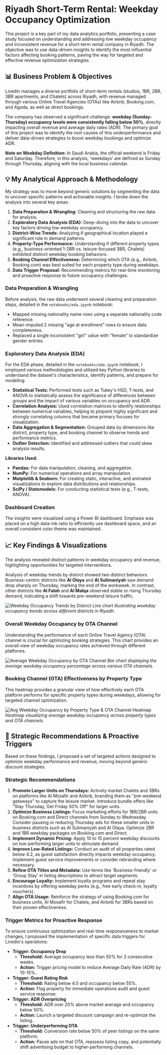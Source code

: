 # Riyadh Short-Term Rental: Weekday Occupancy Optimization

This project is a key part of my data analytics portfolio, presenting a case study focused on understanding and addressing low weekday occupancy and inconsistent revenue for a short-term rental company in Riyadh. The objective was to use data-driven insights to identify the most influential factors affecting booking patterns, paving the way for targeted and effective revenue optimization strategies.

## 📊 Business Problem & Objectives

Livedin manages a diverse portfolio of short-term rentals (studios, 1BR, 2BR, 3BR apartments, and Chalets) across Riyadh, with revenue managed through various Online Travel Agencies (OTAs) like Airbnb, Booking.com, and Agoda, as well as direct bookings.

The company has observed a significant challenge: **weekday (Sunday-Thursday) occupancy levels were consistently falling below 50%**, directly impacting overall revenue and average daily rates (ADR). The primary goal of this project was to identify the root causes of this underperformance and deliver data-driven strategies to boost weekday bookings and optimize ADR.

**Note on Weekday Definition:** In Saudi Arabia, the official weekend is Friday and Saturday. Therefore, in this analysis, 'weekdays' are defined as Sunday through Thursday, aligning with the local business calendar.

## 💡 My Analytical Approach & Methodology

My strategy was to move beyond generic solutions by segmenting the data to uncover specific patterns and actionable insights. I broke down the analysis into several key areas:

1.  **Data Preparation & Wrangling:** Cleaning and structuring the raw data for analysis.
2.  **Exploratory Data Analysis (EDA):** Deep-diving into the data to uncover key factors driving low weekday occupancy.
3.  **District-Wise Trends:** Analyzing if geographical location played a significant role in demand patterns.
4.  **Property-Type Performance:** Understanding if different property types (e.g., business-oriented 1-2BR vs. leisure-focused 3BR, Chalets) exhibited distinct weekday booking behaviors.
5.  **Booking Channel Effectiveness:** Determining which OTA (e.g., Airbnb, Booking.com) was best suited for each property type during weekdays.
6.  **Data Trigger Proposal:** Recommending metrics for real-time monitoring and proactive response to future occupancy challenges.

### Data Preparation & Wrangling

Before analysis, the raw data underwent several cleaning and preparation steps, detailed in the `notebooks/eda.ipynb` notebook:
* Mapped missing nationality name rows using a separate nationality code reference.
* Mean-imputed 2 missing "age at enrollment" rows to ensure data completeness.
* Replaced a single inconsistent "girl" value with "female" to standardize gender entries.

### Exploratory Data Analysis (EDA)

For the EDA phase, detailed in the `notebooks/eda.ipynb` notebook, I employed various methodologies and utilized key Python libraries to understand the dataset's characteristics, identify patterns, and prepare for modeling:

* **Statistical Tests:** Performed tests such as Tukey's HSD, T-tests, and ANOVA to statistically assess the significance of differences between groups and the impact of various variables on occupancy and ADR.
* **Correlation Analysis:** Used correlation matrices to identify relationships between numerical variables, helping to pinpoint highly significant and strongly correlating columns that became primary focuses for visualization.
* **Data Aggregation & Segmentation:** Grouped data by dimensions like district, property type, and booking channel to observe trends and performance metrics.
* **Outlier Detection:** Identified and addressed outliers that could skew analysis results.

**Libraries Used:**
* **Pandas:** For data manipulation, cleaning, and aggregation.
* **NumPy:** For numerical operations and array manipulation.
* **Matplotlib & Seaborn:** For creating static, interactive, and animated visualizations to explore data distributions and relationships.
* **SciPy / Statsmodels:** For conducting statistical tests (e.g., T-tests, ANOVA).

### Dashboard Creation

The insights were visualized using a Power BI dashboard. Emphasis was placed on a high data-ink ratio to efficiently use dashboard space, and an overall consistent color theme was maintained.

## 📈 Key Findings & Visualizations

The analysis revealed distinct patterns in weekday occupancy and revenue, highlighting opportunities for targeted interventions.

Analysis of weekday trends by district showed two distinct behaviors. Business-centric districts like **Al Olaya** and **Al Sulimaniyah** saw demand drop sharply on Thursday, marking the end of the workweek. In contrast, other districts like **Al Falah** and **Al Malqa** observed stable or rising Thursday demand, indicating a shift towards pre-weekend leisure traffic.

![Weekday Occupancy Trends by District](images/occupancy_trends_by_district.png)
*Line chart illustrating weekday occupancy trends across different districts in Riyadh.*

### Overall Weekday Occupancy by OTA Channel

Understanding the performance of each Online Travel Agency (OTA) channel is crucial for optimizing booking strategies. This chart provides an overall view of weekday occupancy rates achieved through different platforms.

![Average Weekday Occupancy by OTA Channel](images/average_occupancy_by_ota_channel.png)
*Bar chart displaying the average weekday occupancy percentage across various OTA channels.*

### Booking Channel (OTA) Effectiveness by Property Type

This heatmap provides a granular view of how effectively each OTA platform performs for specific property types during weekdays, allowing for targeted channel optimization.

![Avg Weekday Occupancy by Property Type & OTA Channel Heatmap](images/ota_effectiveness_heatmap.png)
*Heatmap visualizing average weekday occupancy across property types and OTA channels.*

## 📝 Strategic Recommendations & Proactive Triggers

Based on these findings, I proposed a set of targeted actions designed to optimize weekday performance and revenue, moving beyond generic discount strategies.

### Strategic Recommendations

1.  **Promote Larger Units on Thursdays:** Actively market Chalets and 3BRs on platforms like Al Mosafir and Airbnb, branding them as "pre-weekend getaways" to capture the leisure market. Introduce bundle offers like "Stay Thursday, Get Friday 50% Off" for larger units.
2.  **Optimize Business Listings:** Focus marketing efforts for 1BR/2BR units on Booking.com and Direct channels from Sunday to Wednesday. Consider pausing or reducing Thursday ads for these smaller units in business districts such as Al Sulimaniyah and Al Olaya. Optimize 2BR and 1BR weekday packages on Booking.com and Direct.
3.  **Implement Dynamic Pricing:** Apply 10 to 15 percent weekday discounts on low-performing larger units to stimulate demand.
4.  **Improve Low-Rated Listings:** Conduct an audit of all properties rated below 4.2, as guest satisfaction directly impacts weekday occupancy. Implement guest service improvements or consider rebranding where necessary.
5.  **Refine OTA Titles and Metadata:** Use terms like 'Business-friendly' or 'Group Stay' in listing descriptions to attract target segments.
6.  **Encourage Loyalty:** Implement loyalty programs and repeat stay incentives by offering weekday perks (e.g., free early check-in, loyalty vouchers).
7.  **Align OTA Usage:** Reinforce the strategy of using Booking.com for business units, Al Mosafir for Chalets, and Airbnb for 3BRs based on their proven effectiveness.

### Trigger Metrics for Proactive Response

To ensure continuous optimization and real-time responsiveness to market changes, I proposed the implementation of specific data triggers for Livedin's operations:

* **Trigger: Occupancy Drop**
    * **Threshold:** Average occupancy less than 50% for 2 consecutive weeks.
    * **Action:** Trigger pricing model to reduce Average Daily Rate (ADR) by 10-15%.
* **Trigger: Guest Rating Risk**
    * **Threshold:** Rating below 4.0 and occupancy below 55%.
    * **Action:** Flag property for immediate operations audit and guest service response.
* **Trigger: ADR Overpricing**
    * **Threshold:** ADR over 20% above market average and occupancy below 50%.
    * **Action:** Launch a targeted discount campaign and re-optimize the listing.
* **Trigger: Underperforming OTA**
    * **Threshold:** Conversion rate below 50% of peer listings on the same platform.
    * **Action:** Pause ads on that OTA, reassess listing copy, and potentially shift advertising budget to higher-performing channels.
